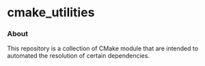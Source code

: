 cmake_utilities
===============

### About
This repository is a collection of CMake module that are intended to
automated the resolution of certain dependencies.


